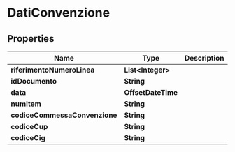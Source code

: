

# DatiConvenzione


## Properties

| Name | Type | Description | Notes |
|------------ | ------------- | ------------- | -------------|
|**riferimentoNumeroLinea** | **List&lt;Integer&gt;** |  |  [optional] |
|**idDocumento** | **String** |  |  [optional] |
|**data** | **OffsetDateTime** |  |  [optional] |
|**numItem** | **String** |  |  [optional] |
|**codiceCommessaConvenzione** | **String** |  |  [optional] |
|**codiceCup** | **String** |  |  [optional] |
|**codiceCig** | **String** |  |  [optional] |



